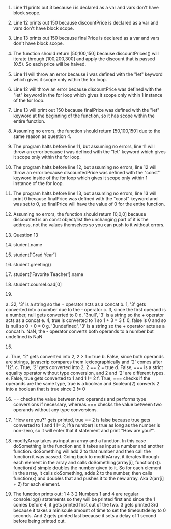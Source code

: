 1. Line 11 prints out 3 because i is declared as a var and vars don't have block scope.
2. Line 12 prints out 150 because discountPrice is declared as a var and vars don't have block scope.
3. Line 13 prints out 150 because finalPrice is declared as a var and vars don't have block scope.
4. The function should return [50,100,150] because discountPrices() will iterate through [100,200,300] and apply the discount that is passed (0.5). So each price will be halved.

5. Line 11 will throw an error because i was defined with the "let" keyword which gives it scope only within the for loop.
6. Line 12 will throw an error because discountPrice was defined with the "let" keyword in the for loop which gives it scope only within 1 instance of the for loop.
7. Line 13 will print out 150 because finalPrice was defined with the "let" keyword at the beginning of the function, so it has scope within the entire function.
8. Assuming no errors, the function should return [50,100,150] due to the same reason as question 4.

9. The program halts before line 11, but assuming no errors, line 11 will throw an error because i was defined with the "let" keyword which gives it scope only within the for loop.
10. The program halts before line 12, but assuming no errors, line 12 will throw an error because discountedPrice was defined with the "const" keyword inside of the for loop which gives it scope only within 1 instance of the for loop.
11. The program halts before line 13, but assuming no errors, line 13 will print 0 because finalPrice was defined with the "const" keyword and was set to 0, so finalPrice will have the value of 0 for the entire function.
12. Assuming no errors, the function should return [0,0,0] because discounted is an const object/list the unchanging part of it is the address, not the values themselves so you can push to it without errors.

13. Question 13
  1. student.name
  2. student['Grad Year']
  3. student.greeting()
  4. student['Favorite Teacher'].name
  5. student.courseLoad[0]

14.
  a. 32, '3' is a string so the + operator acts as a concat
  b. 1, '3' gets converted into a number due to the - operator
  c. 3, since the first operand is a number, null gets converted to 0
  d. '3null', '3' is a string so the + operator acts as a concat
  e. 4, true is converted to 1 so 1 + 3 = 3
  f. 0, false is 0 and so is null so 0 + 0 = 0
  g. '3undefined', '3' is a string so the + operator acts as a concat
  h. NaN, the - operator converts both operands to a number but undefined is NaN

15.
  a. True, '2' gets converted into 2, 2 > 1 = true
  b. False, since both operands are strings, javascrip compares them lexicographically and '2' comes after '12'.
  c. True, '2' gets converted into 2, 2 == 2 = true
  d. False, === is a strict equality operator without type conversion, and 2 and '2' are different types.
  e. False, true gets converted to 1 and 1 != 2
  f. True, === checks if the operands are the same type, true is a boolean and Boolean(2) converts 2 into a boolean that is true since 2 != 0

16. == checks the value between two operands and performs type conversions if necessary, whereas === checks the value between two operands without any type conversions.

17. "How are you?" gets printed, true == 2 is false because true gets converted to 1 and 1 != 2, if(a number) is true as long as the number is non-zero, so it will enter that if statement and print "How are you?".

19. modifyArray takes as input an array and a function. In this case doSomething is the function and it takes as input a number and another function. doSomething will add 2 to that number and then call the function it was passed. Going back to modifyArray, it iterates through each element in the array and calls doSomething(array[i], function(x)). function(x) simple doubles the number given to it. So for each element in the array, it calls doSomething, adds 2 to the number, then calls function(x) and doubles that and pushes it to the new array. Aka 2(arr[i] + 2) for each element.

21. The function prints out:
1
4
3
2
Numbers 1 and 4 are regular console.log() statements so they will be printed first and since the 1 comes before 4, it gets printed first out of the two. 3 gets printed 3rd because it takes a miniscule amount of time to set the timeout/delay to 0 seconds. And 2 gets printed last because it sets a delay of 1 second before being printed out.
